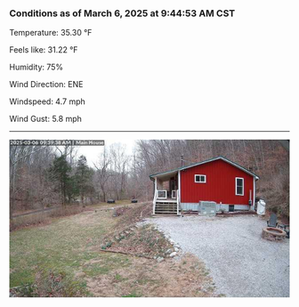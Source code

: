 ### Conditions as of March 6, 2025 at 9:44:53 AM CST 

Temperature: 35.30 &deg;F

Feels like: 31.22 &deg;F

Humidity: 75%

Wind Direction: ENE

Windspeed: 4.7 mph

Wind Gust: 5.8 mph

---

<img src="./images/latest.jpeg"/>

